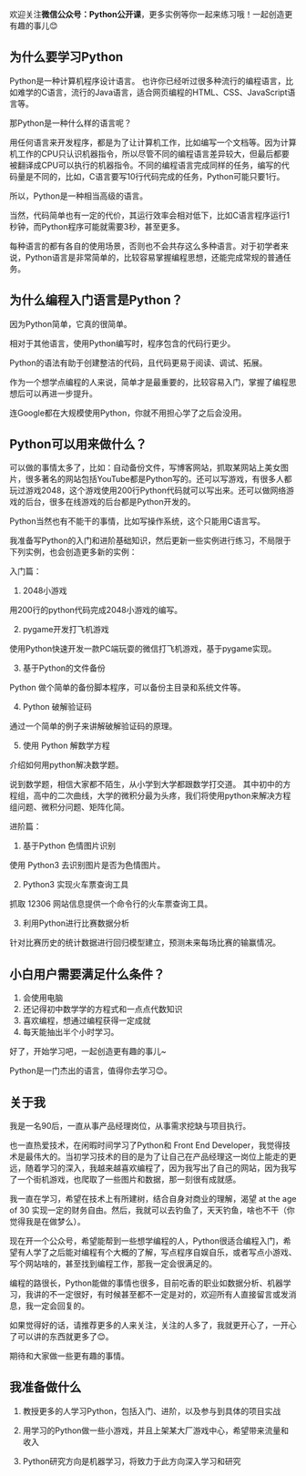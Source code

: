 欢迎关注**微信公众号：Python公开课**，更多实例等你一起来练习哦！一起创造更有趣的事儿😊

## 为什么要学习Python
Python是一种计算机程序设计语言。
也许你已经听过很多种流行的编程语言，比如难学的C语言，流行的Java语言，适合网页编程的HTML、CSS、JavaScript语言等。

那Python是一种什么样的语言呢？

用任何语言来开发程序，都是为了让计算机工作，比如编写一个文档等。因为计算机工作的CPU只认识机器指令，所以尽管不同的编程语言差异较大，但最后都要被翻译成CPU可以执行的机器指令。不同的编程语言完成同样的任务，编写的代码量是不同的，比如，C语言要写10行代码完成的任务，Python可能只要1行。

所以，Python是一种相当高级的语言。

当然，代码简单也有一定的代价，其运行效率会相对低下，比如C语言程序运行1秒钟，而Python程序可能就需要3秒，甚至更多。

每种语言的都有各自的使用场景，否则也不会共存这么多种语言。对于初学者来说，Python语言是非常简单的，比较容易掌握编程思想，还能完成常规的普通任务。

## 为什么编程入门语言是Python？

因为Python简单，它真的很简单。

相对于其他语言，使用Python编写时，程序包含的代码行更少。

Python的语法有助于创建整洁的代码，且代码更易于阅读、调试、拓展。

作为一个想学点编程的人来说，简单才是最重要的，比较容易入门，掌握了编程思想后可以再进一步提升。

连Google都在大规模使用Python，你就不用担心学了之后会没用。

## Python可以用来做什么？

可以做的事情太多了，比如：自动备份文件，写博客网站，抓取某网站上美女图片，很多著名的网站包括YouTube都是Python写的。还可以写游戏，有很多人都玩过游戏2048，这个游戏使用200行Python代码就可以写出来。还可以做网络游戏的后台，很多在线游戏的后台都是Python开发的。

Python当然也有不能干的事情，比如写操作系统，这个只能用C语言写。

我准备写Python的入门和进阶基础知识，然后更新一些实例进行练习，不局限于下列实例，也会创造更多新的实例：

入门篇：
1. 2048小游戏

用200行的python代码完成2048小游戏的编写。

2. pygame开发打飞机游戏

使用Python快速开发一款PC端玩耍的微信打飞机游戏，基于pygame实现。

3. 基于Python的文件备份

Python 做个简单的备份脚本程序，可以备份主目录和系统文件等。

4. Python 破解验证码

通过一个简单的例子来讲解破解验证码的原理。

5. 使用 Python 解数学方程

介绍如何用python解决数学题。

说到数学题，相信大家都不陌生，从小学到大学都跟数学打交道。 其中初中的方程组，高中的二次曲线，大学的微积分最为头疼，我们将使用python来解决方程组问题、微积分问题、矩阵化简。

进阶篇：

1. 基于Python 色情图片识别

使用 Python3 去识别图片是否为色情图片。

2. Python3 实现火车票查询工具

抓取 12306 网站信息提供一个命令行的火车票查询工具。

3. 利用Python进行比赛数据分析

针对比赛历史的统计数据进行回归模型建立，预测未来每场比赛的输赢情况。

## 小白用户需要满足什么条件？

1. 会使用电脑
2. 还记得初中数学学的方程式和一点点代数知识
3. 喜欢编程，想通过编程获得一定成就
4. 每天能抽出半个小时学习。

好了，开始学习吧，一起创造更有趣的事儿~

Python是一门杰出的语言，值得你去学习😊。

## 关于我

我是一名90后，一直从事产品经理岗位，从事需求挖缺与项目执行。

也一直热爱技术，在闲暇时间学习了Python和 Front End Developer，我觉得技术是最伟大的。当初学习技术的目的是为了让自己在产品经理这一岗位上能走的更远，随着学习的深入，我越来越喜欢编程了，因为我写出了自己的网站，因为我写了一个街机游戏，也爬取了一些图片和数据，那一刻很有成就感。

我一直在学习，希望在技术上有所建树，结合自身对商业的理解，渴望 at the age of 30 实现一定的财务自由。然后，我就可以去钓鱼了，天天钓鱼，啥也不干（你觉得我是在做梦么）。

现在开一个公众号，希望能帮到一些想学编程的人，Python很适合编程入门，希望有人学了之后能对编程有个大概的了解，写点程序自娱自乐，或者写点小游戏、写个网站啥的，甚至找到编程工作，那我一定会很满足的。

编程的路很长，Python能做的事情也很多，目前吃香的职业如数据分析、机器学习，我讲的不一定很好，有时候甚至都不一定是对的，欢迎所有人直接留言或发消息，我一定会回复的。

如果觉得好的话，请推荐更多的人来关注，关注的人多了，我就更开心了，一开心了可以讲的东西就更多了😊。

期待和大家做一些更有趣的事情。

## 我准备做什么

1. 教授更多的人学习Python，包括入门、进阶，以及参与到具体的项目实战

2. 用学习的Python做一些小游戏，并且上架某大厂游戏中心，希望带来流量和收入

3. Python研究方向是机器学习，将致力于此方向深入学习和研究
